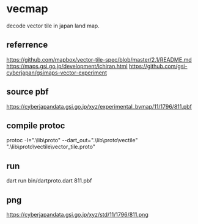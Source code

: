 # vecmap

decode vector tile in japan land map.

## referrence

<https://github.com/mapbox/vector-tile-spec/blob/master/2.1/README.md>
<https://maps.gsi.go.jp/development/ichiran.html>
<https://github.com/gsi-cyberjapan/gsimaps-vector-experiment>

## source pbf

<https://cyberjapandata.gsi.go.jp/xyz/experimental_bvmap/11/1796/811.pbf>

## compile protoc

protoc -I=".\lib\proto" --dart_out=".\lib\proto\vectile" ".\lib\proto\vectile\vector_tile.proto"

## run

dart run bin/dartproto.dart 811.pbf

## png

<https://cyberjapandata.gsi.go.jp/xyz/std/11/1796/811.png>
